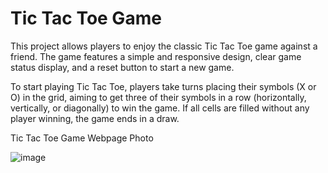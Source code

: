 # Tic Tac Toe Game

This project allows players to enjoy the classic Tic Tac Toe game against a friend. The game features a simple and responsive design, clear game status display, and a reset button to start a new game.

To start playing Tic Tac Toe, players take turns placing their symbols (X or O) in the grid, aiming to get three of their symbols in a row (horizontally, vertically, or diagonally) to win the game. If all cells are filled without any player winning, the game ends in a draw.

Tic Tac Toe Game Webpage Photo

![image](https://github.com/Raghav-26491/PRODIGY_WD_03/assets/145380406/364e01a8-cde4-4dcd-ad20-1ddbe932e52f)
